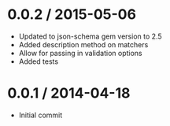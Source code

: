 0.0.2 / 2015-05-06
==================

  * Updated to json-schema gem version to 2.5
  * Added description method on matchers
  * Allow for passing in validation options
  * Added tests

0.0.1 / 2014-04-18
==================

  * Initial commit

